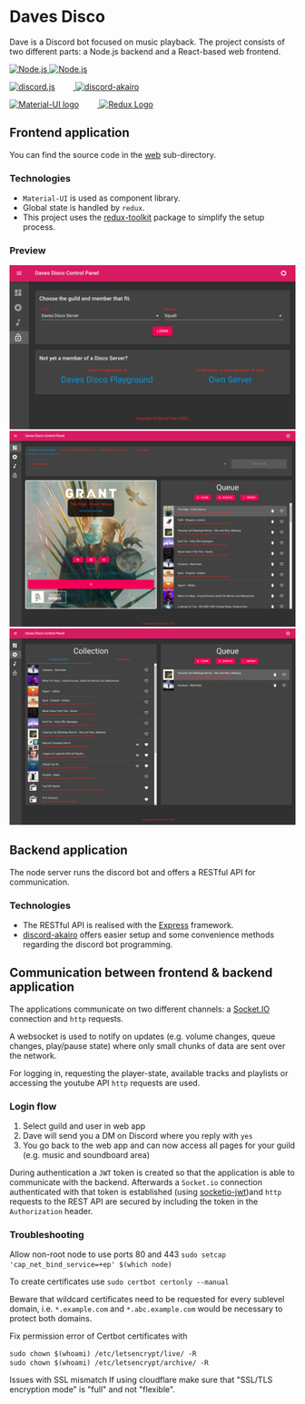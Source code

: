 # Daves Disco

Dave is a Discord bot focused on music playback.
The project consists of two different parts: a Node.js backend and a React-based web frontend.

<p align="center">
    <p>
    <a href="https://nodejs.org/">
        <img
        alt="Node.js"
        src="https://nodejs.org/static/images/logo-light.svg"
        width="150"
        />
    </a>
    <a href="http://expressjs.com/">
        <img
        alt="Node.js"
        src="https://i.cloudup.com/zfY6lL7eFa-3000x3000.png"]
        width="250"
        />
    </a>
    </p>
    <p>
    <a href="https://discord.js.org">
      <img src="https://discord.js.org/static/logo.svg" width="300" alt="discord.js" style="margin-right:32px;" />
    </a>
    <a href="https://discord-akairo.github.io">
      <img src="https://discord-akairo.github.io/static/logo.svg" width="250" alt="discord-akairo" />
    </a>
  </p>
    <p>
    <a href="https://material-ui.com/" rel="noopener" target="_blank">
        <img width="120" src="https://material-ui.com/static/logo.svg" alt="Material-UI logo" style="margin-right:32px;">
    </a>
    <a href='http://redux.js.org'>
        <img src='https://camo.githubusercontent.com/f28b5bc7822f1b7bb28a96d8d09e7d79169248fc/687474703a2f2f692e696d6775722e636f6d2f4a65567164514d2e706e67' height='60' alt='Redux Logo' aria-label='redux.js.org'/>
    </a>
    </p> 
</p>

## Frontend application

You can find the source code in the <a href="/web">web</a> sub-directory.

### Technologies

- `Material-UI` is used as component library.
- Global state is handled by `redux`.
- This project uses the <a href="https://redux-toolkit.js.org/">redux-toolkit</a> package to simplify the setup process.

### Preview

![Login](/docs/images/login.png "Login")
![Dashboard](/docs/images/dashboard.png "Dashboard")
![Collection](/docs/images/collection.png "Collection")

## Backend application

The node server runs the discord bot and offers a RESTful API for communication.

### Technologies

- The RESTful API is realised with the <a href="https://expressjs.com/">Express</a> framework.
- <a href="https://github.com/discord-akairo/discord-akairo">discord-akairo</a> offers easier setup and some convenience methods regarding the discord bot programming.

## Communication between frontend & backend application

The applications communicate on two different channels: a <a href="https://socket.io/">Socket.IO</a> connection and `http` requests.

A websocket is used to notify on updates (e.g. volume changes, queue changes, play/pause state) where only small chunks of data are sent over the network.

For logging in, requesting the player-state, available tracks and playlists or accessing the youtube API `http` requests are used.

### Login flow

1. Select guild and user in web app
2. Dave will send you a DM on Discord where you reply with `yes`
3. You go back to the web app and can now access all pages for your guild (e.g. music and soundboard area)

During authentication a `JWT` token is created so that the application is able to communicate with the backend.
Afterwards a `Socket.io` connection authenticated with that token is established (using <a href="https://github.com/auth0-community/auth0-socketio-jwt">socketio-jwt</a>)and `http` requests to the REST API are secured by including the token in the `Authorization` header.

### Troubleshooting

Allow non-root node to use ports 80 and 443
`sudo setcap 'cap_net_bind_service=+ep' $(which node)`

To create certificates use
`sudo certbot certonly --manual`

Beware that wildcard certificates need to be requested for every sublevel domain, i.e.
`*.example.com` and `*.abc.example.com` would be necessary to protect both domains.

Fix permission error of Certbot certificates with

```
sudo chown $(whoami) /etc/letsencrypt/live/ -R
sudo chown $(whoami) /etc/letsencrypt/archive/ -R
```

Issues with SSL mismatch
If using cloudflare make sure that "SSL/TLS encryption mode" is "full" and not "flexible".
